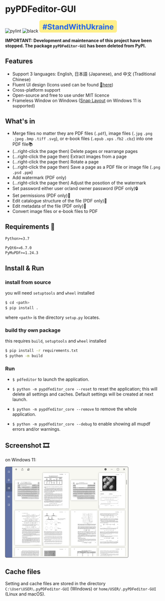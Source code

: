 # pyPDFeditor-GUI

![pylint](https://github.com/Augus1999/pyPDFeditor-GUI/actions/workflows/pylint.yml/badge.svg)
![black](https://img.shields.io/badge/code%20style-black-black)
[![Stand With Ukraine](https://raw.githubusercontent.com/vshymanskyy/StandWithUkraine/main/badges/StandWithUkraine.svg)](https://stand-with-ukraine.pp.ua)

**IMPORTANT: Development and maintenance of this project have been stopped. The package `pyPDFeditor-GUI` has been deleted from PyPI.**

## Features

* Support 3 languages: English, 日本語 (Japanese), and 中文 (Traditional Chinese)
* Fluent UI design (Icons used can be found [🔗here](https://fluenticons.co/))
* Cross-platform support
* Open-source and free to use under MIT licence
* Frameless Window on
  Windows ([Snap Layout](https://answers.microsoft.com/en-us/windows/forum/all/how-to-use-snap-layouts-and-snap-groups-in-windows/3213a6b6-5a33-4d40-bbce-e01388a40976)
  on Windows 11 is supported)

## What's in

* Merge files no matter they are PDF files (`.pdf`), image files (`.jpg` `.png` `.jpeg` `.bmp` `.tiff` `.svg`), or
  e-book files (`.epub` `.xps` `.fb2` `.cbz`) into one PDF file📚
* (...right-click the page then) Delete pages or rearrange pages
* (...right-click the page then) Extract images from a page
* (...right-click the page then) Rotate a page
* (...right-click the page then) Save a page as a PDF file or image file (`.png` `.psd` `.ppm`)
* Add watermark (PDF only)
* (...right-click the page then) Adjust the posotion of the watermark
* Set password either user or/and owner password (PDF only)🔒
* Set permissions (PDF only)🔏
* Edit catalogue structure of the file (PDF only)📑
* Edit metadata of the file (PDF only)📝
* Convert image files or e-book files to PDF

## Requirements 🧩

```text
Python>=3.7
```

```text
PyQt6>=6.7.0
PyMuPDF>=1.24.3
```

## Install & Run

### install from source

you will need `setuptools` and `wheel` installed

```bash
$ cd <path>
$ pip install .
```

where `<path>` is the directory `setup.py` locates.

### build thy own package

this requires `build`, `setuptools` and `wheel` installed

```bash
$ pip install -r requirements.txt
$ python -m build
```

### Run

* `$ pdfeditor` to launch the application.

* `$ python -m pypdfeditor_core --reset` to reset the application; this will delete all settings and caches. Default
  settings will be created at next launch.

* `$ python -m pypdfeditor_core --remove` to remove the whole application.
* `$ python -m pypdfeditor_core --debug` to enable showing all mupdf errors and/or warnings.

## Screenshot 🎞️

on Windows 11:

<img src="./screenshots/tab2.png" width="400" alt="tab2 win11"/>

## Cache files

Setting and cache files are stored in the directory `C:\User\USER\.pyPDFeditor-GUI` (Windows) or `home/USER/.pyPDFeditor-GUI`
(Linux and macOS).
